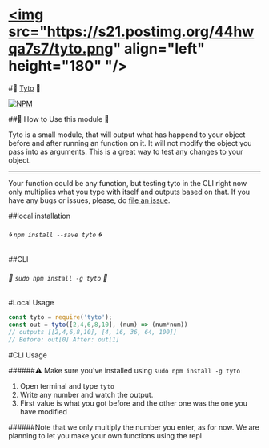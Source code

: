 # <a href='https://github.com/ev1stensberg/tyto'><img src="https://s21.postimg.org/44hwqa7s7/tyto.png" align="left" height="180" "/></a>
#:maple_leaf: <a href='https://github.com/ev1stensberg/tyto'>Tyto<a/> :maple_leaf:

[![NPM](https://nodei.co/npm/tyto.png)](https://npmjs.org/package/tyto)

##:deciduous_tree: How to Use this module :deciduous_tree:

Tyto is a small module, that will output what has happend to your object before and after running an function on it. It will not modify the object you pass into as arguments. This is a great way to test any changes to your object.
***
Your function could be any function, but testing tyto in the CLI right now only multiplies what you type with itself and outputs based on that.
If you have any bugs or issues, please, do [file an issue](https://github.com/ev1stensberg/tyto/issues).

##local installation

###### :cyclone: `npm install --save tyto` :cyclone:

##CLI

###### :evergreen_tree: `sudo npm install -g tyto` :evergreen_tree:

#Local Usage

```js
const tyto = require('tyto');
const out = tyto([2,4,6,8,10], (num) => (num*num))
// outputs [[2,4,6,8,10], [4, 16, 36, 64, 100]]
// Before: out[0] After: out[1]
```
#CLI Usage

######:warning: Make sure you've installed using `sudo npm install -g tyto`

1. Open terminal and type `tyto`
2. Write any number and watch the output.
3. First value is what you got before and the other one was the one you have modified

######Note that we only multiply the number you enter, as for now. We are planning to let you make your own functions using the repl
